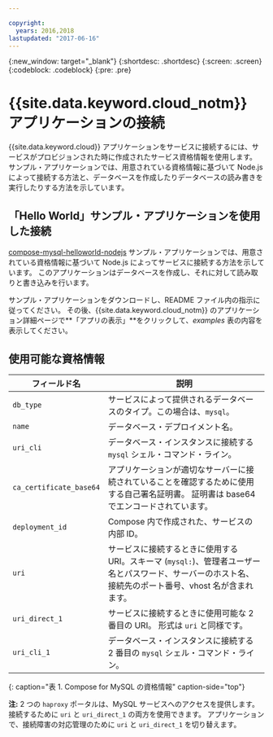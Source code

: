 ```yaml
---

copyright:
  years: 2016,2018
lastupdated: "2017-06-16"
---
```


{:new_window: target="_blank"}
{:shortdesc: .shortdesc}
{:screen: .screen}
{:codeblock: .codeblock}
{:pre: .pre}

# {{site.data.keyword.cloud_notm}} アプリケーションの接続

{{site.data.keyword.cloud}} アプリケーションをサービスに接続するには、サービスがプロビジョンされた時に作成されたサービス資格情報を使用します。 サンプル・アプリケーションでは、用意されている資格情報に基づいて Node.js によって接続する方法と、データベースを作成したりデータベースの読み書きを実行したりする方法を示しています。

## 「Hello World」サンプル・アプリケーションを使用した接続

[compose-mysql-helloworld-nodejs](https://github.com/IBM-Bluemix/compose-mysql-helloworld-nodejs) サンプル・アプリケーションでは、用意されている資格情報に基づいて Node.js によってサービスに接続する方法を示しています。 このアプリケーションはデータベースを作成し、それに対して読み取りと書き込みを行います。

サンプル・アプリケーションをダウンロードし、README ファイル内の指示に従ってください。 その後、{{site.data.keyword.cloud_notm}} のアプリケーション詳細ページで**「アプリの表示」**をクリックして、*examples* 表の内容を表示してください。

## 使用可能な資格情報

フィールド名|説明
----------|-----------
`db_type`|サービスによって提供されるデータベースのタイプ。この場合は、`mysql`。
`name`|データベース・デプロイメント名。
`uri_cli`|データベース・インスタンスに接続する `mysql` シェル・コマンド・ライン。
`ca_certificate_base64`|アプリケーションが適切なサーバーに接続されていることを確認するために使用する自己署名証明書。 証明書は base64 でエンコードされています。
`deployment_id`|Compose 内で作成された、サービスの内部 ID。
`uri`|サービスに接続するときに使用する URI。スキーマ (`mysql:`)、管理者ユーザー名とパスワード、サーバーのホスト名、接続先のポート番号、vhost 名が含まれます。
`uri_direct_1`|サービスに接続するときに使用可能な 2 番目の URI。 形式は `uri` と同様です。
`uri_cli_1`|データベース・インスタンスに接続する 2 番目の `mysql` シェル・コマンド・ライン。
{: caption="表 1. Compose for MySQL の資格情報" caption-side="top"}

**注:** 2 つの `haproxy` ポータルは、MySQL サービスへのアクセスを提供します。 接続するために `uri` と `uri_direct_1` の両方を使用できます。 アプリケーションで、接続障害の対応管理のために `uri` と `uri_direct_1` を切り替えます。
